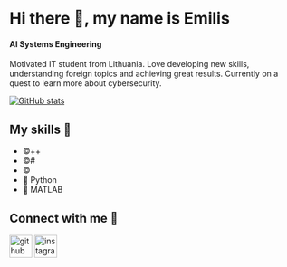 # Hi there 👋, my name is Emilis
#### AI Systems Engineering
Motivated IT student from Lithuania. Love developing new skills, understanding foreign topics and achieving great results. Currently on a quest to learn more about cybersecurity.
<!--## My stats 📃-->
[![GitHub stats](https://github-readme-stats.vercel.app/api?username=sarcophaguss)](https://github.com/anuraghazra/github-readme-stats)
## My skills 📃
* ©️++
* ©️#
* ©️
* 🐍 Python
* 🔬 MATLAB
## Connect with me 🔗
[<img src='https://cdn.jsdelivr.net/npm/simple-icons@3.0.1/icons/github.svg' alt='github' height='40'>](https://github.com/sarcophaguss)  [<img src='https://cdn.jsdelivr.net/npm/simple-icons@3.0.1/icons/instagram.svg' alt='instagram' height='40'>](https://www.instagram.com/gaaveelis/)  
<!--## About me 🥬
- 🔭 I’m currently studying at Vilnius Tech university
- 🌱 I’m currently learning Artificial Intelligence Systems
- 🤔 I’m looking for help with cyber security-->
